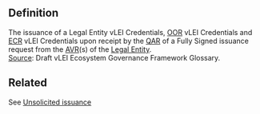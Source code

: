 ## Definition
The issuance of a Legal Entity vLEI Credentials, [OOR](OOR) vLEI Credentials and [ECR](ECR) vLEI Credentials upon receipt by the [QAR](QAR) of a Fully Signed issuance request from the [AVR](AVR)(s) of the [Legal Entity](legal-entity).\
[Source](https://www.gleif.org/vlei/introducing-the-vlei-ecosystem-governance-framework/2022-02-07_verifiable-lei-vlei-ecosystem-governance-framework-glossary-draft-publication_v0.9-draft.pdf): Draft vLEI Ecosystem Governance Framework Glossary.

## Related
See [Unsolicited issuance](unsolicited-issuance)